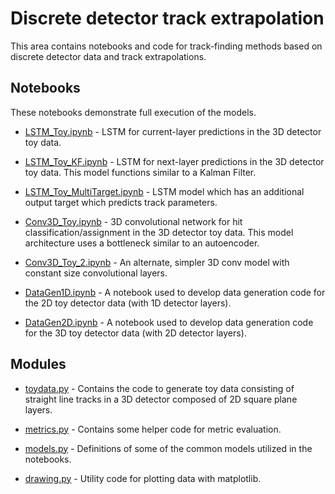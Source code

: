 # Discrete detector track extrapolation

This area contains notebooks and code for track-finding methods based
on discrete detector data and track extrapolations.

## Notebooks

These notebooks demonstrate full execution of the models.

* [LSTM_Toy.ipynb](LSTM_Toy.ipynb) - LSTM for current-layer predictions in the
  3D detector toy data.

* [LSTM_Toy_KF.ipynb](LSTM_Toy_KF.ipynb) - LSTM for next-layer predictions in
  the 3D detector toy data. This model functions similar to a Kalman Filter.

* [LSTM_Toy_MultiTarget.ipynb](LSTM_Toy_MultiTarget.ipynb) - LSTM model which
  has an additional output target which predicts track parameters.

* [Conv3D_Toy.ipynb](Conv3D_Toy.ipynb) - 3D convolutional network for hit
  classification/assignment in the 3D detector toy data. This model architecture
  uses a bottleneck similar to an autoencoder.

* [Conv3D_Toy_2.ipynb](Conv3D_Toy_2.ipynb) - An alternate, simpler 3D conv
  model with constant size convolutional layers.

* [DataGen1D.ipynb](DataGen1D.ipynb) - A notebook used to develop data
  generation code for the 2D toy detector data (with 1D detector layers).

* [DataGen2D.ipynb](DataGen2D.ipynb) - A notebook used to develop data
  generation code for the 3D toy detector data (with 2D detector layers).

## Modules

* [toydata.py](toydata.py) - Contains the code to generate toy data consisting
  of straight line tracks in a 3D detector composed of 2D square plane layers.

* [metrics.py](metrics.py) - Contains some helper code for metric evaluation.

* [models.py](models.py) - Definitions of some of the common models utilized in
  the notebooks.

* [drawing.py](drawing.py) - Utility code for plotting data with matplotlib.
